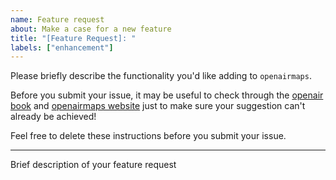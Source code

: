```yaml
---
name: Feature request
about: Make a case for a new feature
title: "[Feature Request]: "
labels: ["enhancement"]
---
```


Please briefly describe the functionality you'd like adding to `openairmaps`. 

Before you submit your issue, it may be useful to check through the [openair book](https://openair-project.github.io/book/) and [openairmaps website](https://openair-project.github.io/openairmaps/) just to make sure your suggestion can't already be achieved!

Feel free to delete these instructions before you submit your issue.

---

Brief description of your feature request
